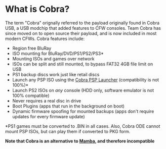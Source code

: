 # What is Cobra?

The term "Cobra" orignally referred to the payload originally found in Cobra USB, a USB modchip that added features to CFW consoles. Team Cobra has since moved on to open source their payload, and is now included in most modern CFWs. Cobra features include:

* Region free BluRay
* ISO mounting for BluRay/DVD/PS1/PS2/PS3*
* Mounting ISOs and games over network
* ISOs can be split and still mounted, to bypass FAT32 4GB file limit on USB
* PS1 backup discs work just like retail discs
* Launch any PSP ISO using the [Cobra PSP Launcher](http://store.brewology.com/ahomebrew.php?brewid=247) (compatibility is not 100%)*
* Launch PS2 ISOs on *any* console (HDD only, software emulator is not 100% compatible)
* Never requires a real disc in drive
* Boot Plugins (apps that run in the background on boot)
* Dynamic firmware spoofing for mounted backups (apps don't require updates for every firmware update)


*PS1 games must be converted to .BIN in all cases. Also, Cobra ODE cannot mount PSP ISOs, but can play them if converted to PKG form. 


**Note that Cobra is an alternative to [Mamba](mamba.md), and therefore incompatible**